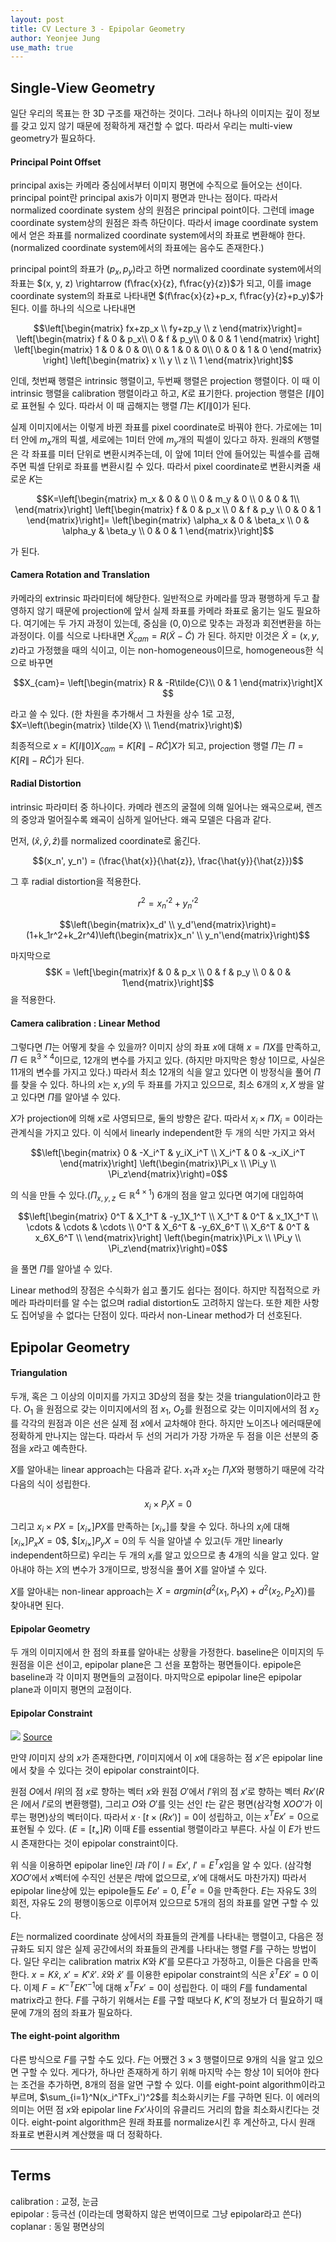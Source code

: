 ```yaml
---
layout: post
title: CV Lecture 3 - Epipolar Geometry
author: Yeonjee Jung
use_math: true
---
```


## Single-View Geometry
일단 우리의 목표는 한 3D 구조를 재건하는 것이다. 그러나 하나의 이미지는 깊이 정보를 갖고 있지 않기 때문에 정확하게 재건할 수 없다. 따라서 우리는 multi-view geometry가 필요하다.

#### Principal Point Offset
principal axis는 카메라 중심에서부터 이미지 평면에 수직으로 들어오는 선이다. principal point란 principal axis가 이미지 평면과 만나는 점이다. 따라서 normalized coordinate system 상의 원점은 principal point이다. 그런데 image coordinate system상의 원점은 좌측 하단이다. 따라서 image coordinate system에서 얻은 좌표를 normalized coordinate system에서의 좌표로 변환해야 한다. (normalized coordinate system에서의 좌표에는 음수도 존재한다.)

principal point의 좌표가 $(p_x, p_y)$라고 하면 normalized coordinate system에서의 좌표는 $(x, y, z) \rightarrow (f\frac{x}{z}, f\frac{y}{z})$가 되고, 이를 image coordinate system의 좌표로 나타내면 $(f\frac{x}{z}+p_x, f\frac{y}{z}+p_y)$가 된다. 이를 하나의 식으로 나타내면

$$\left[\begin{matrix} fx+zp_x \\ fy+zp_y \\ z \end{matrix}\right]=
\left[\begin{matrix}
f & 0 & p_x\\
0 & f & p_y\\
0 & 0 & 1
\end{matrix} \right]
\left[\begin{matrix}
1 & 0 & 0 & 0\\
0 & 1 & 0 & 0\\
0 & 0 & 1 & 0
\end{matrix} \right]
\left[\begin{matrix} x \\ y \\ z \\ 1 \end{matrix}\right]$$

인데, 첫번째 행렬은 intrinsic 행렬이고, 두번째 행렬은 projection 행렬이다. 이 때 이 intrinsic 행렬을 calibration 행렬이라고 하고, $K$로 표기한다. projection 행렬은 $[I\|0]$로 표현될 수 있다. 따라서 이 때 곱해지는 행렬 $\Pi$는 $K[I\|0]$가 된다.

실제 이미지에서는 이렇게 바뀐 좌표를 pixel coordinate로 바꿔야 한다. 가로에는 $1$미터 안에 $m_x$개의 픽셀, 세로에는 $1$미터 안에 $m_y$개의 픽셀이 있다고 하자. 원래의 $K$행렬은 각 좌표를 미터 단위로 변환시켜주는데, 이 앞에 $1$미터 안에 들어있는 픽셀수를 곱해주면 픽셀 단위로 좌표를 변환시킬 수 있다. 따라서 pixel coordinate로 변환시켜줄 새로운 $K$는

$$K=\left[\begin{matrix}
m_x & 0 & 0 \\
0 & m_y & 0 \\
0 & 0 & 1\\
\end{matrix}\right]
\left[\begin{matrix}
f & 0 & p_x \\
0 & f & p_y \\
0 & 0 & 1
\end{matrix}\right]=
\left[\begin{matrix}
\alpha_x & 0 & \beta_x \\
0 & \alpha_y & \beta_y \\
0 & 0 & 1
\end{matrix}\right]$$

가 된다.

#### Camera Rotation and Translation
카메라의 extrinsic 파라미터에 해당한다. 일반적으로 카메라를 땅과 평행하게 두고 촬영하지 않기 때문에 projection에 앞서 실제 좌표를 카메라 좌표로 옮기는 일도 필요하다. 여기에는 두 가지 과정이 있는데, 중심을 $(0, 0)$으로 맞추는 과정과 회전변환을 하는 과정이다. 이를 식으로 나타내면 $\tilde{X}_{cam} = R(\tilde{X}-\tilde{C})$ 가 된다. 하지만 이것은 $\tilde{X} = (x, y, z)$라고 가정했을 때의 식이고, 이는 non-homogeneous이므로, homogeneous한 식으로 바꾸면

$$X_{cam}=
\left[\begin{matrix}
R & -R\tilde{C}\\ 0 & 1
\end{matrix}\right]X
$$

라고 쓸 수 있다. (한 차원을 추가해서 그 차원을 상수 $1$로 고정, $X=\left(\begin{matrix} \tilde{X} \\ 1\end{matrix}\right)$)

최종적으로 $x = K[I\|0]X_{cam} = K[R\|-R\tilde{C}]X$가 되고, projection 행렬 $\Pi$는 $\Pi = K[R\|-R\tilde{C}]$가 된다.

#### Radial Distortion
intrinsic 파라미터 중 하나이다. 카메라 렌즈의 굴절에 의해 일어나는 왜곡으로써, 렌즈의 중앙과 멀어질수록 왜곡이 심하게 일어난다. 왜곡 모델은 다음과 같다.

먼저, $(\hat{x}, \hat{y}, \hat{z})$를 normalized coordinate로 옮긴다.  

$$(x_n', y_n') = (\frac{\hat{x}}{\hat{z}}, \frac{\hat{y}}{\hat{z}})$$

그 후 radial distortion을 적용한다.

$$r^2 = x_n'^2 + y_n'^2$$

$$\left(\begin{matrix}x_d' \\ y_d'\end{matrix}\right)=
(1+k_1r^2+k_2r^4)\left(\begin{matrix}x_n' \\ y_n'\end{matrix}\right)$$

마지막으로 $$K = \left[\begin{matrix}f & 0 & p_x \\ 0 & f & p_y \\ 0 & 0 & 1\end{matrix}\right]$$을 적용한다.

#### Camera calibration : Linear Method
그렇다면 $\Pi$는 어떻게 찾을 수 있을까? 이미지 상의 좌표 $x$에 대해 $x=\Pi X$를 만족하고, $\Pi \in \mathbb{R}^{3\times4}$이므로, 12개의 변수를 가지고 있다. (하지만 마지막은 항상 1이므로, 사실은 11개의 변수를 가지고 있다.) 따라서 최소 12개의 식을 알고 있다면 이 방정식을 풀어 $\Pi$를 찾을 수 있다. 하나의 $x$는 $x, y$의 두 좌표를 가지고 있으므로, 최소 6개의 $x, X$ 쌍을 알고 있다면 $\Pi$를 알아낼 수 있다.

$X$가 projection에 의해 $x$로 사영되므로, 둘의 방향은 같다. 따라서 $x_i \times \Pi X_i = 0$이라는 관계식을 가지고 있다. 이 식에서 linearly independent한 두 개의 식만 가지고 와서

$$\left[\begin{matrix}
0 & -X_i^T & y_iX_i^T \\
X_i^T & 0 & -x_iX_i^T
\end{matrix}\right]
\left(\begin{matrix}\Pi_x \\ \Pi_y \\ \Pi_z\end{matrix}\right)=0$$

의 식을 만들 수 있다.($\Pi_{x, y, z} \in \mathbb{R}^{4\times1}$) 6개의 점을 알고 있다면 여기에 대입하여

$$\left[\begin{matrix}
0^T & X_1^T & -y_1X_1^T \\
X_1^T & 0^T & x_1X_1^T \\
\cdots & \cdots & \cdots \\
0^T & X_6^T & -y_6X_6^T \\
X_6^T & 0^T & x_6X_6^T \\
\end{matrix}\right]
\left(\begin{matrix}\Pi_x \\ \Pi_y \\ \Pi_z\end{matrix}\right)=0$$

을 풀면 $\Pi$를 알아낼 수 있다.

Linear method의 장점은 수식화가 쉽고 풀기도 쉽다는 점이다. 하지만 직접적으로 카메라 파라미터를 알 수는 없으며 radial distortion도 고려하지 않는다. 또한 제한 사항도 집어넣을 수 없다는 단점이 있다. 따라서 non-Linear method가 더 선호된다.

## Epipolar Geometry

#### Triangulation
두개, 혹은 그 이상의 이미지를 가지고 3D상의 점을 찾는 것을 triangulation이라고 한다. $O_1$ 을 원점으로 갖는 이미지에서의 점 $x_1$, $O_2$를 원점으로 갖는 이미지에서의 점 $x_2$를 각각의 원점과 이은 선은 실제 점 $x$에서 교차해야 한다. 하지만 노이즈나 에러때문에 정확하게 만나지는 않는다. 따라서 두 선의 거리가 가장 가까운 두 점을 이은 선분의 중점을 $x$라고 예측한다.

$X$를 알아내는 linear approach는 다음과 같다. $x_1$과 $x_2$는 $\Pi_iX$와 평행하기 때문에 각각 다음의 식이 성립한다.

$$x_i \times P_iX=0$$

그리고 $x_i\times PX=[x_{i\times}]PX$를 만족하는 $[x_{i\times}]$를 찾을 수 있다. 하나의 $x_i$에 대해 $[x_{i\times}]P_xX=0$$, $$[x_{i\times}]P_yX=0$의 두 식을 알아낼 수 있고(두 개만 linearly independent하므로) 우리는 두 개의 $x_i$를 알고 있으므로 총 4개의 식을 알고 있다. 알아내야 하는 $X$의 변수가 3개이므로, 방정식을 풀어 $X$를 알아낼 수 있다.

$X$를 알아내는 non-linear approach는 $X = argmin(d^2(x_1, P_1X)+d^2(x_2, P_2X))$를 찾아내면 된다.

#### Epipolar Geometry
두 개의 이미지에서 한 점의 좌표를 알아내는 상황을 가정한다. baseline은 이미지의 두 원점을 이은 선이고, epipolar plane은 그 선을 포함하는 평면들이다. epipole은 baseline과 각 이미지 평면들의 교점이다. 마지막으로 epipolar line은 epipolar plane과 이미지 평면의 교점이다.

#### Epipolar Constraint

![](https://slideplayer.com/slide/4824174/15/images/43/Epipolar+constraint%3A+Calibrated+case.jpg)
[Source](https://slideplayer.com/slide/4824174/15/images/43/Epipolar+constraint%3A+Calibrated+case.jpg)

만약 $I$이미지 상의 $x$가 존재한다면, $I'$이미지에서 이 $x$에 대응하는 점 $x'$은 epipolar line에서 찾을 수 있다는 것이 epipolar constraint이다.

원점 $O$에서 $I$위의 점 $x$로 향하는 벡터 $x$와 원점 $O'$에서 $I'$위의 점 $x'$로 향하는 벡터 $Rx'$($R$은 $I$에서 $I'$로의 변환행렬), 그리고 $O$와 $O'$를 잇는 선인 $t$는 같은 평면(삼각형 $XOO'$가 이루는 평면)상의 벡터이다. 따라서 $x\cdot[t\times(Rx')]=0$이 성립하고, 이는 $x^TEx'=0$으로 표현될 수 있다. ($E=[t_\times]R$) 이때 $E$를 essential 행렬이라고 부른다. 사실 이 $E$가 반드시 존재한다는 것이 epipolar constraint이다.

위 식을 이용하면 epipolar line인 $l$과 $l'$이 $l=Ex'$, $l'=E^Tx$임을 알 수 있다. (삼각형 $XOO'$에서 $x$벡터에 수직인 선분은 $l$밖에 없으므로, $x'$에 대해서도 마찬가지) 따라서 epipolar line상에 있는 epipole들도 $Ee'=0$, $E^Te=0$을 만족한다. $E$는 자유도 3의 회전, 자유도 2의 평행이동으로 이루어져 있으므로 5개의 점의 좌표를 알면 구할 수 있다.

$E$는 normalized coordinate 상에서의 좌표들의 관계를 나타내는 행렬이고, 다음은 정규화도 되지 않은 실제 공간에서의 좌표들의 관계를 나타내는 행렬 $F$를 구하는 방법이다. 일단 우리는 calibration matrix $K$와 $K'$를 모른다고 가정하고, 이들은 다음을 만족한다. $x = K\hat{x}$, $x'=K'\hat{x}'$. $\hat{x}$와 $\hat{x}'$ 를 이용한 epipolar constraint의 식은 $\hat{x}^TE\hat{x}'=0$ 이다. 이제 $F=K^{-T}EK'^{-1}$에 대해 $x^TFx'=0$이 성립한다. 이 때의 $F$를 fundamental matrix라고 한다. $F$를 구하기 위해서는 $E$를 구할 때보다 $K$, $K'$의 정보가 더 필요하기 때문에 7개의 점의 좌표가 필요하다.

#### The eight-point algorithm
다른 방식으로 $F$를 구할 수도 있다. $F$는 어쨌건 $3\times3$ 행렬이므로 9개의 식을 알고 있으면 구할 수 있다. 게다가, 하나만 존재하게 하기 위해 마지막 수는 항상 1이 되어야 한다는 조건을 추가하면, 8개의 점을 알면 구할 수 있다. 이를 eight-point algorithm이라고 부르며, $\sum_{i=1}^N(x_i^TFx_i')^2$를 최소화시키는 $F$를 구하면 된다. 이 에러의 의미는 어떤 점 $x$와 epipolar line $Fx'$사이의 유클리드 거리의 합을 최소화시킨다는 것이다. eight-point algorithm은 원래 좌표를 normalize시킨 후 계산하고, 다시 원래 좌표로 변환시켜 계산했을 때 더 정확하다.

---
## Terms
calibration : 교정, 눈금  
epipolar : 등극선 (이라는데 명확하지 않은 번역이므로 그냥 epipolar라고 쓴다)  
coplanar : 동일 평면상의  
